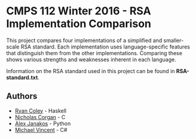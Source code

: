 CMPS 112 Winter 2016 - RSA Implementation Comparison
=====================================================

This project compares four implementations of a simplified and smaller-scale RSA standard. Each implementation uses language-specific features that distinguish them from the other implementations. Comparing these shows various strengths and weaknesses inherent in each language.

Information on the RSA standard used in this project can be found in **RSA-standard.txt**.

## Authors
 * [Ryan Coley](https://github.com/rcoley93) - Haskell
 * [Nicholas Corgan](https://github.com/ncorgan) - C
 * [Alex Janakos](https://github.com/ajanakos) - Python
 * [Michael Vincent](https://github.com/tekgek) - C#
